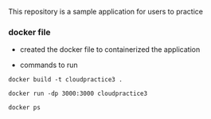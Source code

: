 This repository is a sample application for users to practice

### docker file

- created the docker file to containerized the application

- commands to run
```
docker build -t cloudpractice3 .
```

```
docker run -dp 3000:3000 cloudpractice3
```

```
docker ps
```